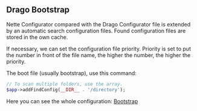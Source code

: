 ## Drago Bootstrap

Nette Configurator compared with the Drago Configurator file is extended by an automatic
search configuration files. Found configuration files are stored in the own cache.

If necessary, we can set the configuration file priority. Priority is set to put the number
in front of the file name, the higher the number, the higher the priority.

The boot file (usually bootstrap), use this command:

```php
// To scan multiple folders, use the array.
$app->addFindConfig(__DIR__ . '/directory');
```

Here you can see the whole configuration:
 [Bootstrap](https://github.com/drago-ex/skeleton/blob/master/app/booter.php)
 
